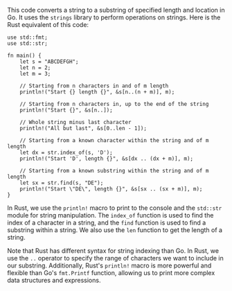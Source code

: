 This code converts a string to a substring of specified length and location in Go. It uses the `strings` library to perform operations on strings. Here is the Rust equivalent of this code:
```
use std::fmt;
use std::str;

fn main() {
    let s = "ABCDEFGH";
    let n = 2;
    let m = 3;

    // Starting from n characters in and of m length
    println!("Start {} length {}", &s[n..(n + m)], m);

    // Starting from n characters in, up to the end of the string
    println!("Start {}", &s[n..]);

    // Whole string minus last character
    println!("All but last", &s[0..len - 1]);

    // Starting from a known character within the string and of m length
    let dx = str.index_of(s, 'D');
    println!("Start 'D', length {}", &s[dx .. (dx + m)], m);

    // Starting from a known substring within the string and of m length
    let sx = str.find(s, "DE");
    println!("Start \"DE\", length {}", &s[sx .. (sx + m)], m);
}
```
In Rust, we use the `println!` macro to print to the console and the `std::str` module for string manipulation. The `index_of` function is used to find the index of a character in a string, and the `find` function is used to find a substring within a string. We also use the `len` function to get the length of a string.

Note that Rust has different syntax for string indexing than Go. In Rust, we use the `..` operator to specify the range of characters we want to include in our substring. Additionally, Rust's `println!` macro is more powerful and flexible than Go's `fmt.Printf` function, allowing us to print more complex data structures and expressions.
